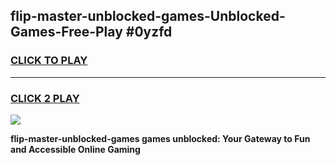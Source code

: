 
## flip-master-unblocked-games-Unblocked-Games-Free-Play #0yzfd
<h3>
<a href="https://us.freeplayer.one?title=flip-master-unblocked-games&ref=9M">CLICK TO PLAY</a></h3>
<hr>

<h3>
<a href="https://us.freeplayer.one?title=flip-master-unblocked-games&ref=9M">CLICK 2 PLAY</a>
  
</h3>

<a href="https://us.freeplayer.one?title=flip-master-unblocked-games&ref=9M"><img src="https://clearcache.store/games.png"></a>


**flip-master-unblocked-games games unblocked: Your Gateway to Fun and Accessible Online Gaming**

